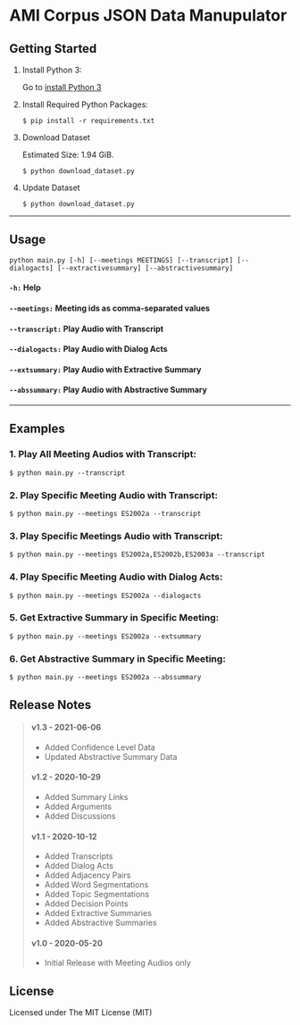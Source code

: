 # AMI Corpus JSON Data Manupulator

## Getting Started

1. Install Python 3:

      Go to [install Python 3](https://www.python.org/downloads/)

2. Install Required Python Packages:

    ```
    $ pip install -r requirements.txt
    ```

3. Download Dataset

    Estimated Size: 1.94 GiB.

    ```
    $ python download_dataset.py
    ```

4. Update Dataset

    ```
    $ python download_dataset.py
    ```

<hr/>

## Usage
  
  ```
  python main.py [-h] [--meetings MEETINGS] [--transcript] [--dialogacts] [--extractivesummary] [--abstractivesummary]
  ```
  #### ``` -h: ``` Help
  #### ``` --meetings: ``` Meeting ids as comma-separated values
  #### ``` --transcript: ``` Play Audio with Transcript
  #### ``` --dialogacts: ``` Play Audio with Dialog Acts
  #### ``` --extsummary: ``` Play Audio with Extractive Summary
  #### ``` --abssummary: ``` Play Audio with Abstractive Summary

<hr/>

## Examples
    
  ### 1. Play All Meeting Audios with Transcript:

    $ python main.py --transcript

  ### 2. Play Specific Meeting Audio with Transcript:

    $ python main.py --meetings ES2002a --transcript

  ### 3. Play Specific Meetings Audio with Transcript:

    $ python main.py --meetings ES2002a,ES2002b,ES2003a --transcript

  ### 4. Play Specific Meeting Audio with Dialog Acts:

    $ python main.py --meetings ES2002a --dialogacts

  ### 5. Get Extractive Summary in Specific Meeting:

    $ python main.py --meetings ES2002a --extsummary

  ### 6. Get Abstractive Summary in Specific Meeting:

    $ python main.py --meetings ES2002a --abssummary

## Release Notes

> #### v1.3 - 2021-06-06
> 
> -  Added Confidence Level Data
> -  Updated Abstractive Summary Data
>
> #### v1.2 - 2020-10-29
> 
> -  Added Summary Links
> -  Added Arguments
> -  Added Discussions
>
> #### v1.1 - 2020-10-12
> 
> -  Added Transcripts
> -  Added Dialog Acts
> -  Added Adjacency Pairs
> -  Added Word Segmentations
> -  Added Topic Segmentations
> -  Added Decision Points
> -  Added Extractive Summaries
> -  Added Abstractive Summaries
>
>
> #### v1.0 - 2020-05-20
> 
> -  Initial Release with Meeting Audios only
>


## License

Licensed under The MIT License (MIT)

